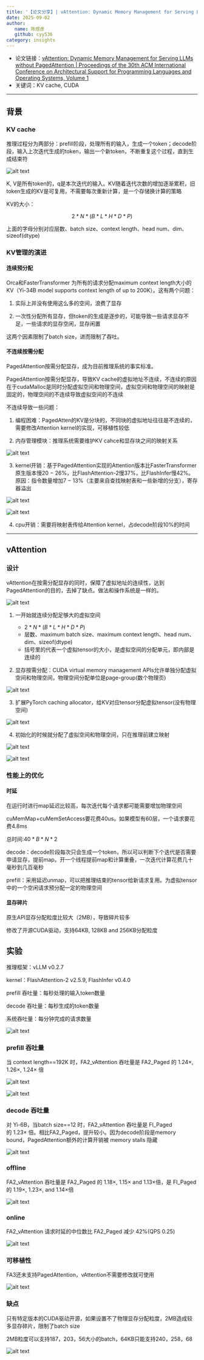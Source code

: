 ```yaml
---
title: '【论文分享】| vAttention: Dynamic Memory Management for Serving LLMs without PagedAttention'
date: 2025-09-02
author:
   name: 陈煜彦
   github: cyy536
category: insights
---
```


- 论文链接：[vAttention: Dynamic Memory Management for Serving LLMs without PagedAttention | Proceedings of the 30th ACM International Conference on Architectural Support for Programming Languages and Operating Systems, Volume 1](https://dl.acm.org/doi/10.1145/3669940.3707256)
- 关键词：KV cache, CUDA

<!-- more -->

---

## 背景

### KV cache

推理过程分为两部分：prefill阶段，处理所有的输入，生成一个token；decode阶段，输入上次迭代生成的token，输出一个新token，不断重复这个过程，直到生成结束符

![alt text](../images/vattention-paper-sharing/attention.jpg)

K, V是所有token的，q是本次迭代的输入。KV随着迭代次数的增加逐渐累积，旧token生成的KV是可复用，不需要每次重新计算，是一个存储换计算的策略

KV的大小：

$$
2*N*(B*L*H*D*P)
$$

上面的字母分别对应层数、batch size、context length、head num、dim、sizeof(dtype)

### KV管理的演进

#### 连续预分配

Orca和FasterTransformer 为所有的请求分配maximum context length大小的KV（Yi-34B model supports context length of up to 200K）。这有两个问题：

1. 实际上并没有使用这么多的空间，浪费了显存

2. 一次性分配所有显存，但token的生成是逐步的，可能导致一些请求显存不足，一些请求的显存空闲，显存闲置

这两个因素限制了batch size，进而限制了吞吐。

#### 不连续按需分配

PagedAttention按需分配显存，成为目前推理系统的事实标准。

PagedAttention按需分配显存，导致KV cache的虚拟地址不连续，不连续的原因在于cudaMalloc是同时分配虚拟空间和物理空间，虚拟空间和物理空间的映射是固定的，物理空间的不连续导致虚拟空间的不连续

不连续导致一些问题：

1. 编程困难：PagedAtten的KV是分块的，不同块的虚拟地址往往是不连续的，需要修改Attention kernel的实现，可移植性较低

2. 内存管理模块：推理系统需要维护KV cahce和显存块之间的映射关系

![alt text](../images/vattention-paper-sharing/blockmap.jpg)

3. kernel开销：基于PagedAttention实现的Attention版本比FasterTransformer原生版本慢20 − 26%，比FlashAttention-2慢37%，比FlashInfer慢42%。原因：指令数量增加7 − 13%（主要来自查找映射表和一些新增的分支），寄存器溢出

![alt text](../images/vattention-paper-sharing/kernelcost.jpg)

![alt text](../images/vattention-paper-sharing/kernelcost1.jpg)

4. cpu开销：需要将映射表传给Attention kernel，占decode阶段10%的时间

---

## vAttention

### 设计

vAttention在按需分配显存的同时，保障了虚拟地址的连续性，达到PagedAttention的目的，去掉了缺点。做法和操作系统是一样的。

![alt text](../images/vattention-paper-sharing/mapping.jpg)

1. 一开始就连续分配足够大的虚拟空间
   - $2*N*(B*L*H*D*P)$
   - 层数、maximum batch size、maximum context length、head num、dim、sizeof(dtype)
   - 括号里的代表一个虚拟tensor的大小，是虚拟空间的分配单元，即内部是连续的

2. 显存按需分配：CUDA virtual memory management APIs允许单独分配虚拟空间和物理空间，物理空间分配单位是page-group(数个物理页)

![alt text](../images/vattention-paper-sharing/vmm.jpg)

3. 扩展PyTorch caching allocator，给KV对应tensor分配虚拟tensor(没有物理空间)

![alt text](../images/vattention-paper-sharing/pytorch.jpg)

4. 初始化的时候就分配了虚拟空间和物理空间，只在推理前建立映射

![alt text](../images/vattention-paper-sharing/inference.jpg)

![alt text](../images/vattention-paper-sharing/inference1.jpg)

### 性能上的优化

#### 时延

在运行时进行map延迟比较高，每次迭代每个请求都可能需要增加物理空间

cuMemMap+cuMemSetAccess要花费40us。如果模型有60层，一个请求要花费4.8ms

总时间:$40*B*N*2$﻿

decode：decode阶段每次只会生成一个token，所以可以判断下个迭代是否需要申请显存，提前map。开一个线程提前map和计算重叠，一次迭代计算花费几十毫秒到几百毫秒

prefill：采用延迟unmap，可以把推理结束的tensor给新请求复用。为虚拟tensor中的一个空闲请求预分配一定的物理空间

#### 显存碎片

原生API显存分配粒度比较大（2MB），导致碎片较多

修改了开源CUDA驱动，支持64KB, 128KB and 256KB分配粒度

## 实验

推理框架：vLLM v0.2.7

kernel：FlashAttention-2 v2.5.9, FlashInfer v0.4.0

prefill 吞吐量：每秒处理的输入token数量

decode 吞吐量：每秒生成的token数量

系统吞吐量：每分钟完成的请求数量

![alt text](../images/vattention-paper-sharing/setup.jpg)

### prefill 吞吐量

当 context length==192K 时，FA2_vAttention 吞吐量是 FA2_Paged 的 1.24×, 1.26×, 1.24× 倍

![alt text](../images/vattention-paper-sharing/prefill.jpg)

![alt text](../images/vattention-paper-sharing/prefill1.jpg)

### decode 吞吐量

对 Yi-6B，当batch size==12 时，FA2_vAttention 吞吐量是 FI_Paged 的 1.23× 倍。相比FA2_Paged，提升较小。因为decode阶段是memory bound，PagedAttention额外的计算开销被 memory stalls 隐藏

![alt text](../images/vattention-paper-sharing/decode.jpg)

### offline

FA2_vAttention 吞吐量是 FA2_Paged 的 1.18×, 1.15× and 1.13×倍，是 FI_Paged 的 1.19×, 1.23×, and 1.14×倍

![alt text](../images/vattention-paper-sharing/offline.jpg)

### online

FA2_vAttention 请求时延的中位数比 FA2_Paged 减少 42%(QPS 0.25)

![alt text](../images/vattention-paper-sharing/online.jpg)

### 可移植性

FA3还未支持PagedAttention，vAttention不需要修改就可使用

![alt text](../images/vattention-paper-sharing/fa3.jpg)

### 缺点

只有特定版本的CUDA驱动开源，如果设置不了物理显存分配粒度，2MB造成较多显存碎片，限制了batch size

2MB粒度可以支持187，203，56大小的batch，64KB只能支持240，258，68

![alt text](../images/vattention-paper-sharing/batchsize.jpg)
